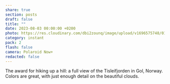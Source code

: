 ```yaml
---
share: true
section: posts
draft: false
title: ""
date: 2023-08-03 00:00:00 +0200
photo: https://res.cloudinary.com/dbi2zounq/image/upload/v1696575748/013_jblxft.jpg
category: instant
pack: 2
flash: false
camera: Polaroid Now+
redacted: false
---
```



The award for hiking up a hill: a full view of the Tisleifjorden in Gol, Norway. Colors are great, with just enough detail on the beautiful clouds.